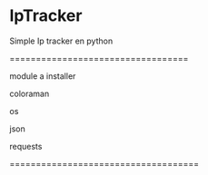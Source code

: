 # IpTracker
Simple Ip tracker en python 

==================================

module a installer 


coloraman

os

json

requests


====================================
